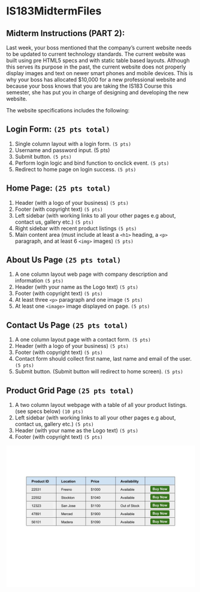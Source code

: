 # IS183MidtermFiles

## Midterm Instructions (PART 2): 
Last week, your boss mentioned that the company’s current website needs to be updated to current technology standards. The current website was built using pre HTML5 specs and with static table based layouts. Although this serves its purpose in the past, the current website does not properly display images and text on newer smart phones and mobile devices. This is why your boss has allocated $10,000 for a new professional website and because your boss knows that you are taking the IS183 Course this semester, she has put you in charge of designing and developing the new website.


The website specifications includes the following:

## Login Form: `(25 pts total)`
1. Single column layout with a login form. `(5 pts)`
2. Username and password input. (5 pts)
3. Submit button. `(5 pts)`
4. Perform login logic and bind function to onclick event. `(5 pts)`
5. Redirect to home page on login success. `(5 pts)`

## Home Page:  `(25 pts total)`
1. Header (with a logo of your business) `(5 pts)`
2. Footer (with copyright text) `(5 pts)`
3. Left sidebar (with working links to all your other pages e.g about, contact us, gallery etc.) `(5 pts)`
4. Right sidebar with recent product listings `(5 pts)`
5. Main content area (must include at least a `<h1>` heading, a `<p>` paragraph, and at least 6 `<img>` images) `(5 pts)`

## About Us Page  `(25 pts total)`
1. A one column layout web page with company description and information `(5 pts)`
2. Header (with your name as the Logo text) `(5 pts)`
3. Footer (with copyright text) `(5 pts)`
4. At least three `<p>` paragraph and one image `(5 pts)`
5. At least one `<image>` image displayed on page.  `(5 pts)`

## Contact Us Page  `(25 pts total)`
1. A one column layout page with a contact form.  `(5 pts)`
2. Header (with a logo of your business) `(5 pts)`
3. Footer (with copyright text) `(5 pts)`
4. Contact form should collect first name, last name and email of the user. `(5 pts)`
5. Submit button. (Submit button will redirect to home screen). `(5 pts)`

## Product Grid Page  `(25 pts total)`
1. A two column layout webpage with a table of all your product listings. (see specs below) `(10 pts)`
2. Left sidebar (with working links to all your other pages e.g about, contact us, gallery etc.) `(5 pts)`
3. Header (with your name as the Logo text) `(5 pts)`
4. Footer (with copyright text) `(5 pts)`


![alt text](./images/product_grid.jpg)


